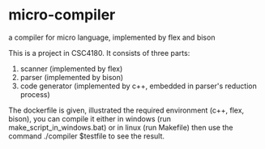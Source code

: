 # micro-compiler
a compiler for micro language, implemented by flex and bison

This is a project in CSC4180. It consists of three parts: 

1. scanner (implemented by flex)
2. parser (implemented by bison)
3. code generator (implemented by c++, embedded in parser's reduction process)

The dockerfile is given, illustrated the required environment (c++, flex, bison),
you can compile it either in windows (run make_script_in_windows.bat) or in linux (run Makefile)
then use the command
  ./compiler \$testfile
to see the result.
